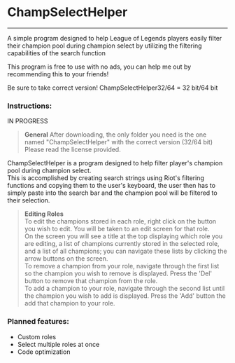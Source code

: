 # ChampSelectHelper
--------
A simple program designed to help League of Legends players easily filter their champion pool during champion select by utilizing the filtering capabilities of the search function

This program is free to use with no ads, you can help me out by recommending this to your friends!

Be sure to take correct version! ChampSelectHelper32/64 = 32 bit/64 bit

### Instructions:  
<!--Inside the 'data' folder there is a file called 'data.txt', this is where you can add and remove champions
from your pool.  
Each role must be on it's own line and the first item in the list **must** be the name of the role, you can change this to whatever
you wish.    
Format:  
```
"role_name","champion1","champion2","champion3"
```
"role_name" will be the text that appears on the button, change as you like.  
Example:  
```
"AD TOP","Darius","Garen","Riven"
```
The champions do not need to be in alphabetical order.-->
IN PROGRESS

>**General**
After downloading, the only folder you need is the one named "ChampSelectHelper" with the correct version (32/64 bit)  
Please read the license provided.  

ChampSelectHelper is a program designed to help filter player's champion pool during champion select.  
This is accomplished by creating search strings using Riot's filtering functions and copying them to the user's keyboard,
the user then has to simply paste into the search bar and the champion pool will be filtered to their selection.  
  
  
>**Editing Roles**  
To edit the champions stored in each role, right click on the button you wish to edit. You will be taken to an
edit screen for that role.  
On the screen you will see a title at the top displaying which role you are editing, a list of champions currently 
stored in the selected role, and a list of all champions; you can navigate these lists by clicking the arrow buttons on the screen.  
To remove a champion from your role, navigate through the first list so the champion you wish to remove is displayed. Press the 'Del' 
button to remove that champion from the role.  
To add a champion to your role, navigate through the second list until the champion you wish to add is displayed. 
Press the 'Add' button the add that champion to your role.



### Planned features:


* Custom roles
* Select multiple roles at once
* Code optimization
